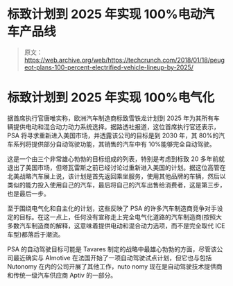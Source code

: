 # 标致计划到 2025 年实现 100%电动汽车产品线 

> 原文：<https://web.archive.org/web/https://techcrunch.com/2018/01/18/peugeot-plans-100-percent-electrified-vehicle-lineup-by-2025/>

# 标致计划到 2025 年实现 100%电气化

据首席执行官唐唯实称，欧洲汽车制造商标致雪铁龙计划到 2025 年为其所有车辆提供电动和混合动力动力系统选择。据路透社报道，这位首席执行官还表示，PSA 将寻求重新进入美国市场，并透露该公司的目标是到 2030 年，其 80%的汽车系列将提供部分自动驾驶功能，其销售的汽车中有 10%能够完全自动驾驶。

这是一个由三个非常雄心勃勃的目标组成的列表，特别是考虑到标致 20 多年前就退出了美国市场，但塔瓦雷斯之前已经讨论过重新进入美国的计划。据这位高管在北美战略汽车展上说，该计划是首先返回乘坐服务，使用其他品牌的车辆，然后以类似的能力投入使用自己的汽车，最后将自己的汽车出售给消费者，这是第三步，也是最后一步。

至于围绕电气化和自主化的计划，这些反映了 PSA 的许多汽车制造商竞争对手设定的目标。在这一点上，任何没有宣称走上完全电气化道路的汽车制造商(按照大多数汽车制造商的解释，这意味着提供电动和混合动力选项，而不是完全取代 ICE 车型)都落后于潮流。

PSA 的自动驾驶目标可能是 Tavares 制定的战略中最雄心勃勃的方面，尽管该公司最近确实与 AImotive 在法国开始了一项自动驾驶试点计划，但它也与包括 Nutonomy 在内的公司开展了其他工作，nuto nomy 现在是自动驾驶技术提供商和传统一级汽车供应商 Aptiv 的一部分。